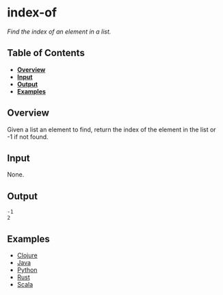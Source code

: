 # index-of

*Find the index of an element in a list.*

## Table of Contents
* **[Overview](#overview)**
* **[Input](#input)**
* **[Output](#output)**
* **[Examples](#examples)**

## Overview
Given a list an element to find, return the index of the element in the list or -1 if not found.

## Input
None.

## Output
```
-1
2
```

## Examples
- [Clojure](clojure/)
- [Java](java/)
- [Python](python/)
- [Rust](rust/)
- [Scala](scala/)
